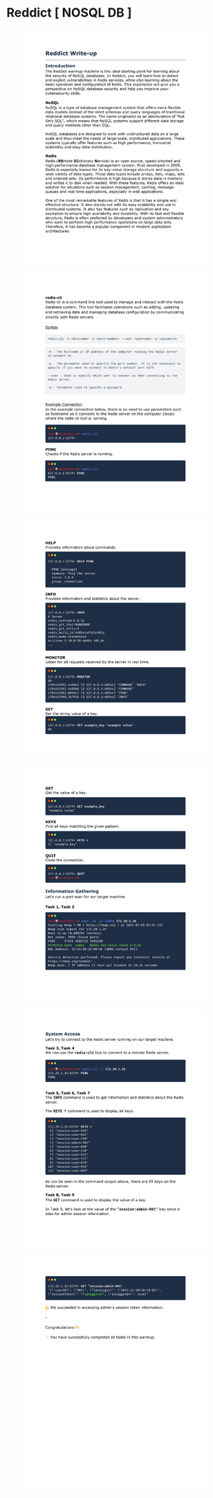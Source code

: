 # Reddict \[ NOSQL DB ]

<figure><img src="../../../.gitbook/assets/16a290bf-5021-46e5-889d-705556b82230-0000.png" alt=""><figcaption></figcaption></figure>

<figure><img src="../../../.gitbook/assets/16a290bf-5021-46e5-889d-705556b82230-0001.png" alt=""><figcaption></figcaption></figure>

<figure><img src="../../../.gitbook/assets/16a290bf-5021-46e5-889d-705556b82230-0002 (1).png" alt=""><figcaption></figcaption></figure>

<figure><img src="../../../.gitbook/assets/16a290bf-5021-46e5-889d-705556b82230-0003 (1).png" alt=""><figcaption></figcaption></figure>

<figure><img src="../../../.gitbook/assets/16a290bf-5021-46e5-889d-705556b82230-0004.png" alt=""><figcaption></figcaption></figure>

<figure><img src="../../../.gitbook/assets/16a290bf-5021-46e5-889d-705556b82230-0005.png" alt=""><figcaption></figcaption></figure>

